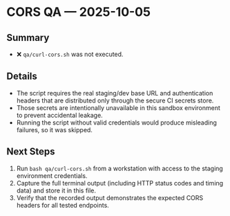 # CORS QA — 2025-10-05

## Summary
- ❌ `qa/curl-cors.sh` was not executed.

## Details
- The script requires the real staging/dev base URL and authentication headers that are distributed only through the secure CI secrets store.
- Those secrets are intentionally unavailable in this sandbox environment to prevent accidental leakage.
- Running the script without valid credentials would produce misleading failures, so it was skipped.

## Next Steps
1. Run `bash qa/curl-cors.sh` from a workstation with access to the staging environment credentials.
2. Capture the full terminal output (including HTTP status codes and timing data) and store it in this file.
3. Verify that the recorded output demonstrates the expected CORS headers for all tested endpoints.

